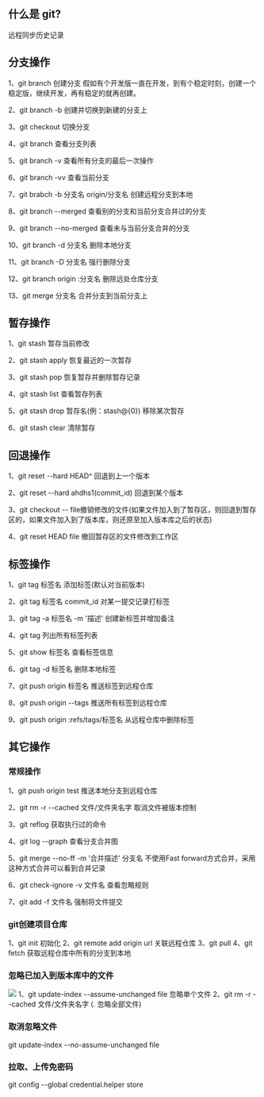 ## 什么是 git?

远程同步历史记录


## 分支操作
1、git branch 创建分支
假如有个开发版一直在开发，到有个稳定时刻，创建一个稳定版，继续开发，再有稳定的就再创建。


2、git branch -b 创建并切换到新建的分支上

3、git checkout 切换分支

4、git branch 查看分支列表

5、git branch -v 查看所有分支的最后一次操作

6、git branch -vv 查看当前分支

7、git brabch -b 分支名 origin/分支名 创建远程分支到本地

8、git branch --merged 查看别的分支和当前分支合并过的分支

9、git branch --no-merged 查看未与当前分支合并的分支

10、git branch -d 分支名 删除本地分支

11、git branch -D 分支名 强行删除分支

12、git branch origin :分支名 删除远处仓库分支

13、git merge 分支名 合并分支到当前分支上

## 暂存操作
1、git stash 暂存当前修改

2、git stash apply 恢复最近的一次暂存

3、git stash pop 恢复暂存并删除暂存记录

4、git stash list 查看暂存列表

5、git stash drop 暂存名(例：stash@{0}) 移除某次暂存

6、git stash clear 清除暂存

## 回退操作
1、git reset --hard HEAD^ 回退到上一个版本

2、git reset --hard ahdhs1(commit_id) 回退到某个版本

3、git checkout -- file撤销修改的文件(如果文件加入到了暂存区，则回退到暂存区的，如果文件加入到了版本库，则还原至加入版本库之后的状态)

4、git reset HEAD file 撤回暂存区的文件修改到工作区

## 标签操作

1、git tag 标签名 添加标签(默认对当前版本)

2、git tag 标签名 commit_id 对某一提交记录打标签

3、git tag -a 标签名 -m '描述' 创建新标签并增加备注

4、git tag 列出所有标签列表

5、git show 标签名 查看标签信息

6、git tag -d 标签名 删除本地标签

7、git push origin 标签名 推送标签到远程仓库

8、git push origin --tags 推送所有标签到远程仓库

9、git push origin :refs/tags/标签名 从远程仓库中删除标签

## 其它操作

### 常规操作

1、git push origin test 推送本地分支到远程仓库

2、git rm -r --cached 文件/文件夹名字 取消文件被版本控制

3、git reflog 获取执行过的命令

4、git log --graph 查看分支合并图

5、git merge --no-ff -m '合并描述' 分支名 不使用Fast forward方式合并，采用这种方式合并可以看到合并记录

6、git check-ignore -v 文件名 查看忽略规则

7、git add -f 文件名 强制将文件提交

### git创建项目仓库

1、git init 初始化
2、git remote add origin url 关联远程仓库
3、git pull
4、git fetch 获取远程仓库中所有的分支到本地

### 忽略已加入到版本库中的文件
![](images/2022-11-15-21-16-57.png)
1、git update-index --assume-unchanged file 忽略单个文件
2、git rm -r --cached 文件/文件夹名字 (. 忽略全部文件)

### 取消忽略文件

git update-index --no-assume-unchanged file

### 拉取、上传免密码

git config --global credential.helper store